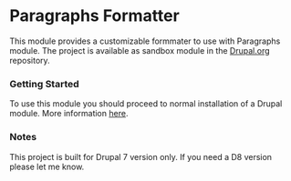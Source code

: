 # Paragraphs Formatter

This module provides a customizable formmater to use with Paragraphs module.
The project is available as sandbox module in the [Drupal.org](https://www.drupal.org/sandbox/jonhy81/2704031) 
repository.

### Getting Started

To use this module you should proceed to normal installation of a Drupal module.
More information [here](https://www.drupal.org/documentation/install/modules-themes).

### Notes

This project is built for Drupal 7 version only. If you need a D8 version please
let me know.
